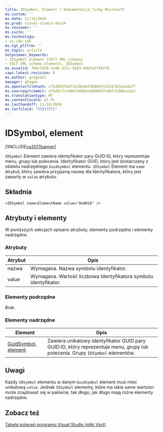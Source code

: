```yaml
---
title: IDSymbol, Element | Dokumentacja firmy Microsoft
ms.custom: ''
ms.date: 11/15/2016
ms.prod: visual-studio-dev14
ms.reviewer: ''
ms.suite: ''
ms.technology:
- vs-ide-sdk
ms.tgt_pltfrm: ''
ms.topic: article
helpviewer_keywords:
- IDSymbol element (VSCT XML schema)
- VSCT XML schema elements, IDSymbol
ms.assetid: 760cfd20-3c06-422c-9103-98bfa1f387f8
caps.latest.revision: 8
ms.author: gregvanl
manager: ghogen
ms.openlocfilehash: c7b4855fbdf2e395e6f309692fe531762e3ada7f
ms.sourcegitcommit: af428c7ccd007e668ec0dd8697c88fc5d8bca1e2
ms.translationtype: MT
ms.contentlocale: pl-PL
ms.lasthandoff: 11/16/2018
ms.locfileid: "51817571"
---
```

# <a name="idsymbol-element"></a>IDSymbol, element
[!INCLUDE[vs2017banner](../includes/vs2017banner.md)]

`IDSymbol` Element zawiera identyfikator pary GUID:ID, który reprezentuje menu, grupy lub polecenia. Identyfikator GUID, który jest dostarczany z obiektu nadrzędnego `GuidSymbol` elementu. `IDSymbol` Element ma `name` atrybut, który zawiera przyjazną nazwę dla Identyfikatora, który jest zawarty w `value` atrybutu.  
  
## <a name="syntax"></a>Składnia  
  
```  
<IDSymbol name=ElementName value="0x0010" />  
```  
  
## <a name="attributes-and-elements"></a>Atrybuty i elementy  
 W poniższych sekcjach opisano atrybuty, elementy podrzędne i elementy nadrzędne.  
  
### <a name="attributes"></a>Atrybuty  
  
|Atrybut|Opis|  
|---------------|-----------------|  
|nazwa|Wymagana. Nazwa symbolu identyfikator.|  
|value|Wymagana. Wartość liczbowa Identyfikatora symbolu identyfikator.|  
  
### <a name="child-elements"></a>Elementy podrzędne  
 Brak.  
  
### <a name="parent-elements"></a>Elementy nadrzędne  
  
|Element|Opis|  
|-------------|-----------------|  
|[GuidSymbol, element](../extensibility/guidsymbol-element.md)|Zawiera unikatowy identyfikator GUID pary GUID:ID, który reprezentuje menu, grupy lub polecenia. Grupy `IDSymbol` elementów.|  
  
## <a name="remarks"></a>Uwagi  
 Każdy `IDSymbol` elementu w danym `GuidSymbol` element musi mieć unikatową `value`. Jednak `IDSymbol` elementy, które ma takie same wartości może znajdować się w pakiecie, tak długo, jak długo mają różne elementy nadrzędne.  
  
## <a name="see-also"></a>Zobacz też  
 [Tabela poleceń programu Visual Studio (pliki Vsct)](../extensibility/internals/visual-studio-command-table-dot-vsct-files.md)

